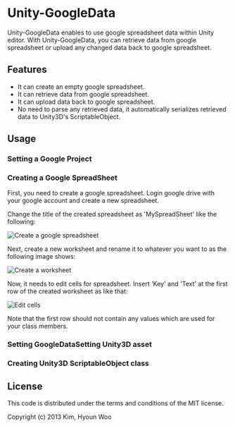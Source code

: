 Unity-GoogleData
================

Unity-GoogleData enables to use google spreadsheet data within Unity editor. With Unity-GoogleData, you can retrieve data from google spreadsheet or upload any changed data back to google spreadsheet. 


Features
--------
* It can create an empty google spreadsheet.
* It can retrieve data from google spreadsheet.
* It can upload data back to google spreadsheet.
* No need to parse any retrieved data, it automatically serializes retrieved data to Unity3D's ScriptableObject.


Usage
-----


### Setting a Google Project

### Creating a Google SpreadSheet

First, you need to create a google spreadsheet. Login google drive with your google account and create a new spreadsheet.


Change the title of the created spreadsheet as 'MySpreadSheet' like the following:

![Create a google spreadsheet](https://github.com/kimsama/Unity-GoogleData/blob/doc-branch/images/gdata_title.png "Google Spreadsheet")

Next, create a new worksheet and rename it to whatever you want to as the following image shows:

![Create a worksheet](https://github.com/kimsama/Unity-GoogleData/blob/doc-branch/images/gdata_worksheet.png "Google Worksheet")

Now, it needs to edit cells for spreadsheet. Insert 'Key' and 'Text' at the first row of the created worksheet as like that:

![Edit cells](https://github.com/kimsama/Unity-GoogleData/blob/doc-branch/images/gdata_cells.png "Edit cells")

Note that the first row should not contain any values which are used for your class members.

### Setting GoogleDataSetting Unity3D asset

### Creating Unity3D ScriptableObject class



License
-------

This code is distributed under the terms and conditions of the MIT license.

Copyright (c) 2013 Kim, Hyoun Woo